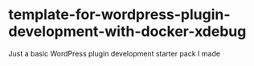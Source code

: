 # template-for-wordpress-plugin-development-with-docker-xdebug
Just a basic WordPress plugin development starter pack I made
